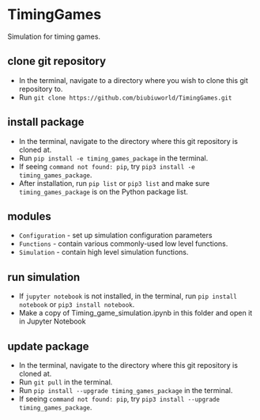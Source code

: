 # TimingGames
Simulation for timing games.

## clone git repository
- In the terminal, navigate to a directory where you wish to clone this git repository to.
- Run `git clone https://github.com/biubiuworld/TimingGames.git`

## install package
- In the terminal, navigate to the directory where this git repository is cloned at.
- Run `pip install -e timing_games_package` in the terminal.
- If seeing `command not found: pip`, try `pip3 install -e timing_games_package`.
- After installation, run `pip list` or `pip3 list` and make sure `timing_games_package` is on the Python package list.

## modules
- `Configuration` - set up simulation configuration parameters
- `Functions` - contain various commonly-used low level functions.
- `Simulation` - contain high level simulation functions.

## run simulation
- If `jupyter notebook` is not installed, in the terminal, run `pip install notebook` or `pip3 install notebook`.
- Make a copy of Timing_game_simulation.ipynb in this folder and open it in Jupyter Notebook 

## update package
- In the terminal, navigate to the directory where this git repository is cloned at.
- Run `git pull` in the terminal.
- Run `pip install --upgrade timing_games_package` in the terminal.
- If seeing `command not found: pip`, try `pip3 install --upgrade timing_games_package`.